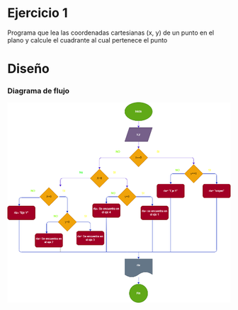 # Ejercicio 1
  Programa que lea las coordenadas cartesianas (x, y) de un punto en el plano y calcule el cuadrante al cual pertenece el punto
# Diseño

### Diagrama de flujo

![Diagrama de fujo](diagrama.png "Diagrama de flujo")